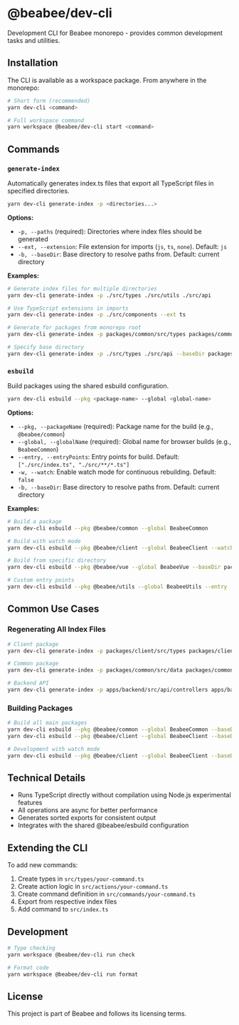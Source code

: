 # @beabee/dev-cli

Development CLI for Beabee monorepo - provides common development tasks and utilities.

## Installation

The CLI is available as a workspace package. From anywhere in the monorepo:

```bash
# Short form (recommended)
yarn dev-cli <command>

# Full workspace command
yarn workspace @beabee/dev-cli start <command>
```

## Commands

### `generate-index`

Automatically generates index.ts files that export all TypeScript files in specified directories.

```bash
yarn dev-cli generate-index -p <directories...>
```

**Options:**

- `-p, --paths` (required): Directories where index files should be generated
- `--ext, --extension`: File extension for imports (`js`, `ts`, `none`). Default: `js`
- `-b, --baseDir`: Base directory to resolve paths from. Default: current directory

**Examples:**

```bash
# Generate index files for multiple directories
yarn dev-cli generate-index -p ./src/types ./src/utils ./src/api

# Use TypeScript extensions in imports
yarn dev-cli generate-index -p ./src/components --ext ts

# Generate for packages from monorepo root
yarn dev-cli generate-index -p packages/common/src/types packages/common/src/utils

# Specify base directory
yarn dev-cli generate-index -p ./src/types ./src/api --baseDir packages/client
```

### `esbuild`

Build packages using the shared esbuild configuration.

```bash
yarn dev-cli esbuild --pkg <package-name> --global <global-name>
```

**Options:**

- `--pkg, --packageName` (required): Package name for the build (e.g., `@beabee/common`)
- `--global, --globalName` (required): Global name for browser builds (e.g., `BeabeeCommon`)
- `--entry, --entryPoints`: Entry points for build. Default: `["./src/index.ts", "./src/**/*.ts"]`
- `-w, --watch`: Enable watch mode for continuous rebuilding. Default: `false`
- `-b, --baseDir`: Base directory to resolve paths from. Default: current directory

**Examples:**

```bash
# Build a package
yarn dev-cli esbuild --pkg @beabee/common --global BeabeeCommon

# Build with watch mode
yarn dev-cli esbuild --pkg @beabee/client --global BeabeeClient --watch

# Build from specific directory
yarn dev-cli esbuild --pkg @beabee/vue --global BeabeeVue --baseDir packages/vue

# Custom entry points
yarn dev-cli esbuild --pkg @beabee/utils --global BeabeeUtils --entry ./src/main.ts ./src/helpers/**/*.ts
```

## Common Use Cases

### Regenerating All Index Files

```bash
# Client package
yarn dev-cli generate-index -p packages/client/src/types packages/client/src/api packages/client/src/utils

# Common package
yarn dev-cli generate-index -p packages/common/src/data packages/common/src/error packages/common/src/search packages/common/src/types packages/common/src/utils packages/common/src/validators

# Backend API
yarn dev-cli generate-index -p apps/backend/src/api/controllers apps/backend/src/api/decorators apps/backend/src/api/dto apps/backend/src/api/interceptors apps/backend/src/api/middlewares apps/backend/src/api/params apps/backend/src/api/transformers apps/backend/src/api/utils apps/backend/src/api/validators apps/backend/src/type
```

### Building Packages

```bash
# Build all main packages
yarn dev-cli esbuild --pkg @beabee/common --global BeabeeCommon --baseDir packages/common
yarn dev-cli esbuild --pkg @beabee/client --global BeabeeClient --baseDir packages/client

# Development with watch mode
yarn dev-cli esbuild --pkg @beabee/client --global BeabeeClient --baseDir packages/client --watch
```

## Technical Details

- Runs TypeScript directly without compilation using Node.js experimental features
- All operations are async for better performance
- Generates sorted exports for consistent output
- Integrates with the shared @beabee/esbuild configuration

## Extending the CLI

To add new commands:

1. Create types in `src/types/your-command.ts`
2. Create action logic in `src/actions/your-command.ts`
3. Create command definition in `src/commands/your-command.ts`
4. Export from respective index files
5. Add command to `src/index.ts`

## Development

```bash
# Type checking
yarn workspace @beabee/dev-cli run check

# Format code
yarn workspace @beabee/dev-cli run format
```

## License

This project is part of Beabee and follows its licensing terms.
